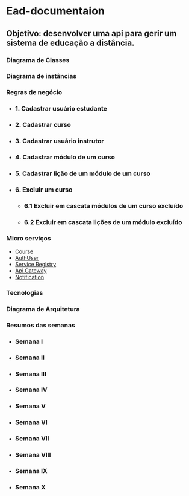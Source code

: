 # Ead-documentaion
## Objetivo: desenvolver uma api para gerir um sistema de educação a distância. 

### Diagrama de Classes

### Diagrama de instâncias

### Regras de negócio
- ### 1. Cadastrar usuário estudante
- ### 2. Cadastrar curso
- ### 3. Cadastrar usuário instrutor
- ### 4. Cadastrar módulo de um curso
- ### 5. Cadastrar lição de um módulo de um curso
- ### 6. Excluir um curso
  - ### 6.1 Excluir em cascata módulos de um curso excluído
  - ### 6.2 Excluir em cascata lições de um módulo excluído

### Micro serviços
  - [Course](https://github.com/DeadRon/cuorse)
  - [AuthUser](https://github.com/DeadRon/ProjetoDecoder)
  - [Service Registry](https://github.com/DeadRon/ead-service-registry)
  - [Api Gateway](https://github.com/DeadRon/ead-api-gateway)
  - [Notification](https://github.com/DeadRon/ead-notification)

### Tecnologias

### Diagrama de Arquitetura

### Resumos das semanas

- ### Semana I
- ### Semana II
- ### Semana III
- ### Semana IV
- ### Semana V
- ### Semana VI
- ### Semana VII
- ### Semana VIII
- ### Semana IX
- ### Semana X
